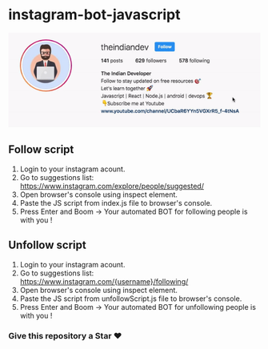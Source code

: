 # instagram-bot-javascript

![](insta-js-bot.gif)

## Follow script
1. Login to your instagram acount.
2. Go to suggestions list: https://www.instagram.com/explore/people/suggested/
3. Open browser's console using inspect element.
4. Paste the JS script from index.js file to browser's console.
5. Press Enter and Boom -> Your automated BOT for following people is with you !

## Unfollow script
1. Login to your instagram acount.
2. Go to suggestions list: https://www.instagram.com/{username}/following/
3. Open browser's console using inspect element.
4. Paste the JS script from unfollowScript.js file to browser's console.
5. Press Enter and Boom -> Your automated BOT for unfollowing people is with you !

### Give this repository a Star ❤️

